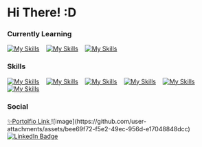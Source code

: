 Hi There! :D
========================================================================================================================================

### Currently Learning
[![My Skills](https://skillicons.dev/icons?i=js)](https://skillicons.dev) &nbsp;&nbsp; [![My Skills](https://skillicons.dev/icons?i=nextjs)](https://skillicons.dev) &nbsp;&nbsp; [![My Skills](https://skillicons.dev/icons?i=react)](https://skillicons.dev)

### Skills
[![My Skills](https://skillicons.dev/icons?i=cs)](https://skillicons.dev) &nbsp;&nbsp; [![My Skills](https://skillicons.dev/icons?i=dotnet)](https://skillicons.dev) &nbsp;&nbsp; [![My Skills](https://skillicons.dev/icons?i=mysql)](https://skillicons.dev) 
&nbsp;&nbsp; [![My Skills](https://skillicons.dev/icons?i=html)](https://skillicons.dev) &nbsp;&nbsp; [![My Skills](https://skillicons.dev/icons?i=css)](https://skillicons.dev) &nbsp;&nbsp; [![My Skills](https://skillicons.dev/icons?i=sass)](https://skillicons.dev)
### Social

 <a href="https://www.linkedin.com/in/minard-siobal-dev/">
    ✨Portolfio Link
  </a>
![image](https://github.com/user-attachments/assets/bee69f72-f5e2-49ec-956d-e17048848dcc)


<div id="badges">
  <a href="https://www.linkedin.com/in/minard-siobal-dev/">
    <img src="https://img.shields.io/badge/LinkedIn-blue?style=for-the-badge&logo=linkedin&logoColor=white" alt="LinkedIn Badge"/>
  </a>
</div>
<!---
br0wnrecluse/br0wnrecluse is a ✨ special ✨ repository because its `README.md` (this file) appears on your GitHub profile.
You can click the Preview link to take a look at your changes.
--->
